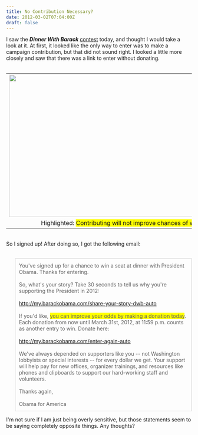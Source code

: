 ```yaml
---
title: No Contribution Necessary?
date: 2012-03-02T07:04:00Z
draft: false
---
```


I saw the <i><b>Dinner With Barack</b></i> <a href="http://www.barackobama.com/dinner-with-barack" target="_blank">contest</a> today, and thought I would take a look at it. At first, it looked like the only way to enter was to make a campaign contribution, but that did not sound right. I looked a little more closely and saw that there was a link to enter without donating.<br /> <br /> <table align="center" cellpadding="0" cellspacing="0" class="tr-caption-container" style="margin-left: auto; margin-right: auto; text-align: center;"><tbody> <tr><td style="text-align: center;"><a href="http://4.bp.blogspot.com/-7UGVegjFwSs/T1Bu8wDTHrI/AAAAAAAAR0g/eLF-dDPC3yk/s1600/Screen+Shot+2012-03-01+at+5.43.15+PM.png" imageanchor="1" style="margin-left: auto; margin-right: auto;"><img border="0" height="385" src="http://4.bp.blogspot.com/-7UGVegjFwSs/T1Bu8wDTHrI/AAAAAAAAR0g/eLF-dDPC3yk/s640/Screen+Shot+2012-03-01+at+5.43.15+PM.png" width="640" /></a></td></tr> <tr><td class="tr-caption" style="text-align: center;">Highlighted: <span style="background-color: yellow;">Contributing will not improve chances of winning.</span></td></tr> </tbody></table> <br /> So I signed up! After doing so, I got the following email:<br /> <br /> <blockquote style="border: 1px solid #ccc; padding: 10px;"> <div class="p1"> You've signed up for a chance to win a seat at dinner with President Obama. Thanks for entering.</div> <div class="p2"> <br /></div> <div class="p1"> So, what's your story? Take 30 seconds to tell us why you're supporting the President in 2012:</div> <div class="p2"> <br /></div> <div class="p3"> <span class="s1"><a href="http://my.barackobama.com/share-your-story-dwb-auto">http://my.barackobama.com/share-your-story-dwb-auto</a></span></div> <div class="p2"> <br /></div> <div class="p1"> If you'd like, <span style="background-color: yellow;">you can improve your odds by making a donation today</span>. Each donation from now until March 31st, 2012, at 11:59 p.m. counts as another entry to win. Donate here:</div> <div class="p2"> <br /></div> <div class="p3"> <span class="s1"><a href="http://my.barackobama.com/enter-again-auto">http://my.barackobama.com/enter-again-auto</a></span></div> <div class="p2"> <br /></div> <div class="p1"> We've always depended on supporters like you -- not Washington lobbyists or special interests -- for every dollar we get. Your support will help pay for new offices, organizer trainings, and resources like phones and clipboards to support our hard-working staff and volunteers.</div> <div class="p2"> <br /></div> <div class="p1"> Thanks again,</div> <div class="p2"> <br /></div> <div class="p1"> Obama for America</div> </blockquote> I'm not sure if I am just being overly sensitive, but those statements seem to be saying completely opposite things. Any thoughts?<br />